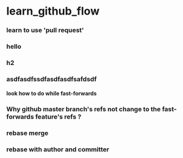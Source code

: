 # learn_github_flow

### learn to use 'pull request'

### hello

### h2

### asdfasdfssdfasdfasdfsafdsdf

#### look how to do while fast-forwards

### Why github master branch's refs not change to the fast-forwards feature's refs ? 

### rebase merge

### rebase with author and committer
